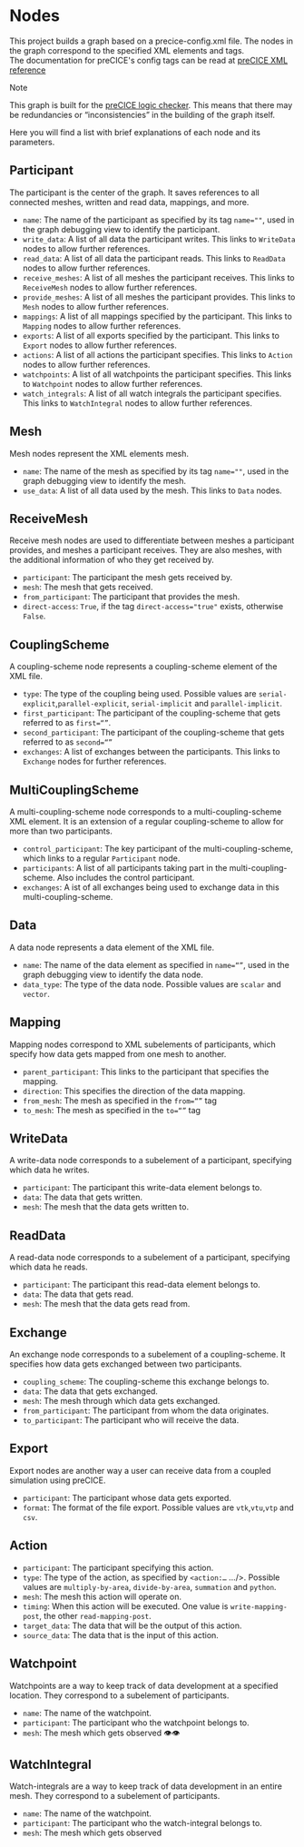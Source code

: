 # Nodes

This project builds a graph based on a precice-config.xml file. The nodes in the graph correspond to the specified XML
elements and tags.<br>
The documentation for preCICE's config tags can be read
at [preCICE XML reference](https://precice.org/configuration-XML-reference.html)

> [!NOTE]
> This graph is built for the [preCICE logic checker](https://github.com/precice-forschungsprojekt/config-checker). This
> means that there may be redundancies or “inconsistencies” in the building of the graph itself.

Here you will find a list with brief explanations of each node and its parameters.

## Participant

The participant is the center of the graph. It saves references to all connected meshes, written and read data,
mappings, and more.

- `name`: The name of the participant as specified by its tag `name=""`, used in the graph debugging view to identify
  the participant.
- `write_data`: A list of all data the participant writes. This links to `WriteData` nodes to allow further references.
- `read_data`: A list of all data the participant reads. This links to `ReadData` nodes to allow further references.
- `receive_meshes`: A list of all meshes the participant receives. This links to `ReceiveMesh` nodes to allow further
  references.
- `provide_meshes`: A list of all meshes the participant provides. This links to `Mesh` nodes to allow further
  references.
- `mappings`: A list of all mappings specified by the participant. This links to `Mapping` nodes to allow further
  references.
- `exports`: A list of all exports specified by the participant. This links to `Export` nodes to allow further
  references.
- `actions`: A list of all actions the participant specifies. This links to `Action` nodes to allow further references.
- `watchpoints`: A list of all watchpoints the participant specifies. This links to `Watchpoint` nodes to allow further
  references.
- `watch_integrals`: A list of all watch integrals the participant specifies. This links to `WatchIntegral` nodes to
  allow further references.

## Mesh

Mesh nodes represent the XML elements mesh.

- `name`: The name of the mesh as specified by its tag `name=""`, used in the graph debugging view to identify the mesh.
- `use_data`: A list of all data used by the mesh. This links to `Data` nodes.

## ReceiveMesh

Receive mesh nodes are used to differentiate between meshes a participant provides, and meshes a participant receives.
They are also meshes, with the additional information of who they get received by.

- `participant`: The participant the mesh gets received by.
- `mesh`: The mesh that gets received.
- `from_participant`: The participant that provides the mesh.
- `direct-access`: `True`, if the tag `direct-access="true"` exists, otherwise `False`.

## CouplingScheme

A coupling-scheme node represents a coupling-scheme element of the XML file.

- `type`: The type of the coupling being used. Possible values are `serial-explicit`,`parallel-explicit`,
  `serial-implicit` and `parallel-implicit`.
- `first_participant`: The participant of the coupling-scheme that gets referred to as `first=“”`.
- `second_participant`: The participant of the coupling-scheme that gets referred to as `second=“”`
- `exchanges`: A list of exchanges between the participants. This links to `Exchange` nodes for further references.

## MultiCouplingScheme

A multi-coupling-scheme node corresponds to a multi-coupling-scheme XML element. It is an extension of a regular
coupling-scheme to allow for more than two participants.

- `control_participant`: The key participant of the multi-coupling-scheme, which links to a regular `Participant` node.
- `participants`: A list of all participants taking part in the multi-coupling-scheme. Also includes the control
  participant.
- `exchanges`: A ist of all exchanges being used to exchange data in this multi-coupling-scheme.

## Data

A data node represents a data element of the XML file.

- `name`: The name of the data element as specified in `name=“”`, used in the graph debugging view to identify the data
  node.
- `data_type`: The type of the data node. Possible values are `scalar` and `vector`.

## Mapping

Mapping nodes correspond to XML subelements of participants, which specify how data gets mapped from one mesh to
another.

- `parent_participant`: This links to the participant that specifies the mapping.
- `direction`: This specifies the direction of the data mapping.
- `from_mesh`: The mesh as specified in the `from=“”` tag
- `to_mesh`: The mesh as specified in the `to=“”` tag

## WriteData

A write-data node corresponds to a subelement of a participant, specifying which data he writes.

- `participant`: The participant this write-data element belongs to.
- `data`: The data that gets written.
- `mesh`: The mesh that the data gets written to.

## ReadData

A read-data node corresponds to a subelement of a participant, specifying which data he reads.

- `participant`: The participant this read-data element belongs to.
- `data`: The data that gets read.
- `mesh`: The mesh that the data gets read from.

## Exchange

An exchange node corresponds to a subelement of a coupling-scheme. It specifies how data gets exchanged between two
participants.

- `coupling_scheme`: The coupling-scheme this exchange belongs to.
- `data`: The data that gets exchanged.
- `mesh`: The mesh through which data gets exchanged.
- `from_participant`: The participant from whom the data originates.
- `to_participant`: The participant who will receive the data.

## Export

Export nodes are another way a user can receive data from a coupled simulation using preCICE.

- `participant`: The participant whose data gets exported.
- `format`: The format of the file export. Possible values are `vtk`,`vtu`,`vtp` and `csv`.

## Action

- `participant`: The participant specifying this action.
- `type`: The type of the action, as specified by `<action:…` …/>. Possible values are `multiply-by-area`, 
  `divide-by-area`, `summation` and `python`.
- `mesh`: The mesh this action will operate on.
- `timing`: When this action will be executed. One value is `write-mapping-post`, the other `read-mapping-post`.
- `target_data`: The data that will be the output of this action.
- `source_data`: The data that is the input of this action.

## Watchpoint

Watchpoints are a way to keep track of data development at a specified location. They correspond to a subelement of
participants.

- `name`: The name of the watchpoint.
- `participant`: The participant who the watchpoint belongs to.
- `mesh`: The mesh which gets observed 👁️👁️

## WatchIntegral

Watch-integrals are a way to keep track of data development in an entire mesh. They correspond to a subelement of
participants.

- `name`: The name of the watchpoint.
- `participant`: The participant who the watch-integral belongs to.
- `mesh`: The mesh which gets observed
